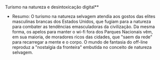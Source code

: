 Turismo na natureza e desintoxicação digital**
   - Resumo: O turismo na natureza selvagem atendia aos gostos das elites masculinas brancas dos Estados Unidos, que fugiam para a natureza para combater as tendências emasculadoras da civilização. Da mesma forma, os apelos para manter o wi-fi fora dos Parques Nacionais vêm, em sua maioria, de moradores ricos das cidades, que "saem da rede" para recarregar a mente e o corpo. O mundo de fantasia do off-line reproduz a "nostalgia da fronteira" embutida no conceito de natureza selvagem.